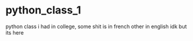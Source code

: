 # python_class_1
python class i had in college, some shit is in french other in english idk but its here
